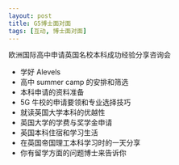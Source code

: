 ```yaml
---
layout: post
title: G5博士面对面
tags: [互动, 博士面对面]
---
```


欧洲国际高中申请英国名校本科成功经验分享咨询会

-  学好 Alevels
- 高中 summer camp 的安排和筛选
- 本科申请的资料准备
- 5G 牛校的申请要领和专业选择技巧
- 就读英国大学本科的优越性
- 英国大学的学费与奖学金申请
- 英国本科住宿和学习生活
- 在英国帝国理工本科学习时的一天分享
- 你有留学方面的问题博士来告诉你
